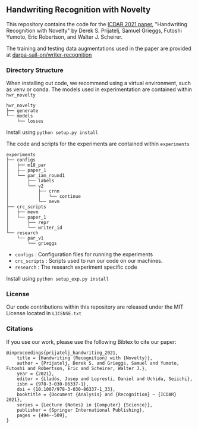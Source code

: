 ## Handwriting Recognition with Novelty

This repository contains the code for the [ICDAR 2021 paper](https://arxiv.org/abs/2105.06582), "Handwriting Recognition with Novelty" by Derek S. Prijatelj, Samuel Grieggs, Futoshi Yumoto, Eric Robertson, and Walter J. Scheirer.

The training and testing data augmentations used in the paper are provided at [darpa-sail-on/writer-recognition](https://github.com/darpa-sail-on/writer-recognition)

### Directory Structure

When installing out code, we recommend using a virtual environment, such as venv or conda.
The models used in experimentation are contained within `hwr_novelty`

```
hwr_novelty
├── generate
└── models
    └── losses
```

Install using `python setup.py install`

The code and scripts for the experiments are contained within `experiments`

```
experiments
├── configs
│   ├── m18_par
│   ├── paper_1
│   └── par_iam_round1
│       ├── labels
│       └── v2
│           ├── crnn
│           │   └── continue
│           └── mevm
├── crc_scripts
│   ├── mevm
│   └── paper_1
│       ├── repr
│       └── writer_id
└── research
    └── par_v1
        └── grieggs
```

- `configs` : Configuration files for running the experiments
- `crc_scripts` : Scripts used to run our code on our machines.
- `research` : The research experiment specific code

Install using `python setup_exp.py install`

### License

Our code contributions within this repository are released under the MIT License located in `LICENSE.txt`

### Citations

If you use our work, please use the following Bibtex to cite our paper:

```
@inproceedings{prijatelj_handwriting_2021,
	title = {Handwriting {Recognition} with {Novelty}},
	author = {Prijatelj, Derek S. and Grieggs, Samuel and Yumoto, Futoshi and Robertson, Eric and Scheirer, Walter J.},
	year = {2021},
	editor = {Lladós, Josep and Lopresti, Daniel and Uchida, Seiichi},
	isbn = {978-3-030-86337-1},
	doi = {10.1007/978-3-030-86337-1_33},
	booktitle = {Document {Analysis} and {Recognition} – {ICDAR} 2021},
	series = {Lecture {Notes} in {Computer} {Science}},
	publisher = {Springer International Publishing},
	pages = {494--509},
}
```
